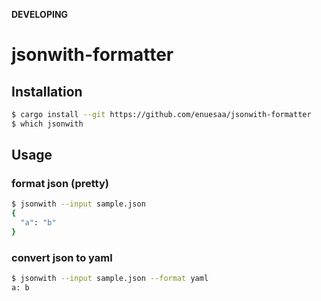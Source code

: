 **DEVELOPING**

# jsonwith-formatter

## Installation
~~~sh
$ cargo install --git https://github.com/enuesaa/jsonwith-formatter
$ which jsonwith
~~~

## Usage
### format json (pretty)
~~~sh
$ jsonwith --input sample.json
{
  "a": "b"
}
~~~

### convert json to yaml
~~~sh
$ jsonwith --input sample.json --format yaml
a: b
~~~
